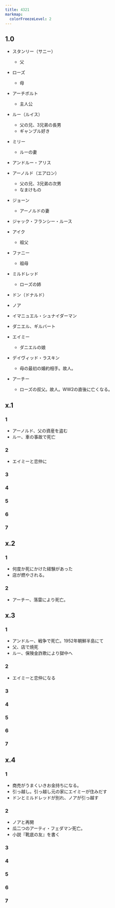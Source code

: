 ```yaml
---
title: 4321
markmap:
  colorFreezeLevel: 2
---
```

## 1.0
- スタンリー（サニー）
  - 父
- ローズ
  - 母
- アーチボルト
  - 主人公

- ルー（ルイス）
  - 父の兄、3兄弟の長男
  - ギャンブル好き
- ミリー
  - ルーの妻
- アンドルー・アリス

- アーノルド（エアロン）
  - 父の兄、3兄弟の次男
  - なまけもの
- ジョーン
  - アーノルドの妻
- ジャック・フランシー・ルース

- アイク
  - 祖父
- ファニー
  - 祖母

- ミルドレッド
  - ローズの姉
- ドン（ドナルド）
- ノア

- イマニュエル・シュナイダーマン
- ダニエル、ギルバート
- エイミー
  - ダニエルの娘

- デイヴィッド・ラスキン
  - 母の最初の婚約相手。故人。

- アーチー
  - ローズの叔父。故人。WW2の直後に亡くなる。

## x.1
### 1
- アーノルド、父の資産を盗む
- ルー、車の事故で死亡
### 2 
- エイミーと恋仲に
### 3
### 4
### 5
### 6
### 7

## x.2
### 1
- 何度か死にかけた経験があった
- 店が燃やされる。
### 2
- アーチー、落雷により死亡。

## x.3
### 1
- アンドルー、戦争で死亡。1952年朝鮮半島にて
- 父、店で焼死
- ルー、保険金詐欺により獄中へ
### 2
- エイミーと恋仲になる
### 3
### 4
### 5
### 6
### 7

## x.4
### 1
- 商売がうまくいきお金持ちになる。
- 引っ越し。引っ越し元の家にエイミーが住みだす
- ドンとミルドレッドが別れ、ノアが引っ越す
### 2
- ノアと再開
- 瓜二つのアーティ・フェダマン死亡。
- 小説『靴底の友』を書く
### 3
### 4
### 5
### 6
### 7

